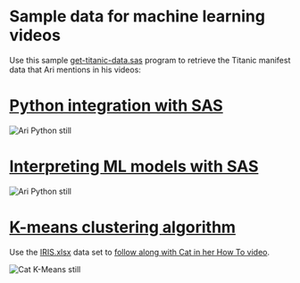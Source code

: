 # Sample data for machine learning videos 

Use this sample [get-titanic-data.sas](get-titanic-data.sas) program to retrieve the Titanic manifest data that Ari mentions in his videos: 

# [Python integration with SAS](https://www.youtube.com/watch?v=6cDU6JGEYSo&list=PLVV6eZFA22QwrXd6nSDU18E6XgXSMOs87)

![Ari Python still](https://img.youtube.com/vi/6LcyVSLwVck/0.jpg)

# [Interpreting ML models with SAS](https://www.youtube.com/watch?v=6LcyVSLwVck&list=PLVV6eZFA22QwrXd6nSDU18E6XgXSMOs87)

![Ari Python still](https://img.youtube.com/vi/6cDU6JGEYSo/0.jpg)

# [K-means clustering algorithm](https://www.youtube.com/watch?v=0CZ8u6oEeqg&list=PLVV6eZFA22QwrXd6nSDU18E6XgXSMOs87)

Use the [IRIS.xlsx](IRIS.xlsx) data set to [follow along with Cat in her How To video](https://www.youtube.com/watch?v=0CZ8u6oEeqg&list=PLVV6eZFA22QwrXd6nSDU18E6XgXSMOs87).

![Cat K-Means still](https://img.youtube.com/vi/0CZ8u6o/0.jpg)
